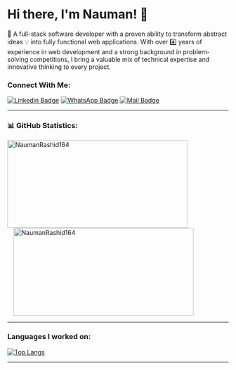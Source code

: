 # Hi there, I'm Nauman! 👋

🚀 A full-stack software developer with a proven ability to transform abstract ideas 💡 into fully functional web applications. With over 4️⃣ years of experience in web development and a strong background in problem-solving competitions, I bring a valuable mix of technical expertise and innovative thinking to every project.

### Connect With Me:

[![Linkedin Badge](https://img.shields.io/badge/LinkedIn-0077B5?style=for-the-badge&logo=linkedin&logoColor=white)](https://www.linkedin.com/in/nauman-rashid164/) 
[![WhatsApp Badge](https://img.shields.io/badge/WhatsApp-25D366?style=for-the-badge&logo=whatsapp&logoColor=white)](https://wa.me/+923244030052)
[![Mail Badge](https://img.shields.io/badge/Gmail-D14836?style=for-the-badge&logo=gmail&logoColor=white)](mailto:naumanrashid164@gmail.com)

---

### 📊 GitHub Statistics:

<a href="https://github.com/NaumanRashid164">
  <img height=200 width=410 align="center" src="https://github-readme-stats.vercel.app/api?username=NaumanRashid164" alt="NaumanRashid164" />
</a>
<a href="https://github.com/NaumanRashid164">
  <img height=200 width=410 style="padding: 0 1em;" align="center" src="https://github-readme-streak-stats.herokuapp.com/?user=NaumanRashid164" alt="NaumanRashid164" />
</a>

---

### Languages I worked on:

[![Top Langs](https://github-readme-stats.vercel.app/api/top-langs/?username=NaumanRashid164\&layout=donut)](https://github.com/NaumanRashid164/)

---
